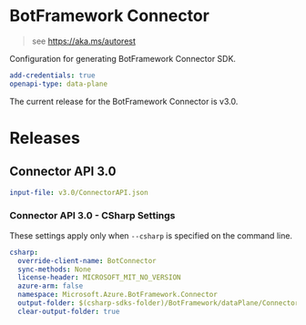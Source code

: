 # BotFramework Connector

> see https://aka.ms/autorest

Configuration for generating BotFramework Connector SDK.

``` yaml
add-credentials: true
openapi-type: data-plane
```
The current release for the BotFramework Connector is v3.0.

# Releases

## Connector API 3.0

``` yaml
input-file: v3.0/ConnectorAPI.json
```

### Connector API 3.0 - CSharp Settings
These settings apply only when `--csharp` is specified on the command line.
``` yaml $(csharp)
csharp:
  override-client-name: BotConnector
  sync-methods: None
  license-header: MICROSOFT_MIT_NO_VERSION
  azure-arm: false
  namespace: Microsoft.Azure.BotFramework.Connector
  output-folder: $(csharp-sdks-folder)/BotFramework/dataPlane/Connector/Generated
  clear-output-folder: true
```